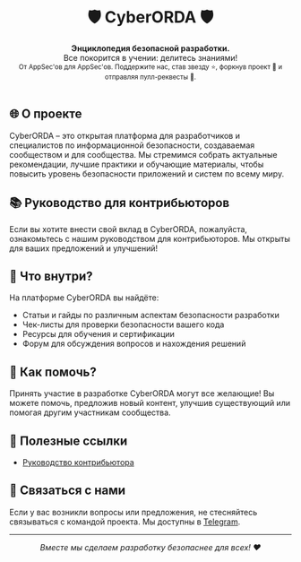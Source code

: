 <h1 align="center">🛡 CyberORDA 🛡</h1>

<div align="center">
  <strong>Энциклопедия безопасной разработки.</strong>
</div>

<div align="center">
  Все покорится в учении: делитесь знаниями!
</div>


<div align="center">
  <sub>От AppSec'ов для AppSec'ов. Поддержите нас, став звезду ⭐️, форкнув проект 🍴 и отправляя пулл-реквесты 👥.</sub>
</div>

<br />

## 🌐 О проекте

CyberORDA – это открытая платформа для разработчиков и специалистов по информационной безопасности, создаваемая сообществом и для сообщества. Мы стремимся собрать актуальные рекомендации, лучшие практики и обучающие материалы, чтобы повысить уровень безопасности приложений и систем по всему миру.


## 📚 Руководство для контрибьюторов

Если вы хотите внести свой вклад в CyberORDA, пожалуйста, ознакомьтесь с нашим руководством для контрибьюторов. Мы открыты для ваших предложений и улучшений!

## 🧰 Что внутри?

На платформе CyberORDA вы найдёте:
- Статьи и гайды по различным аспектам безопасности разработки
- Чек-листы для проверки безопасности вашего кода
- Ресурсы для обучения и сертификации
- Форум для обсуждения вопросов и нахождения решений

## 🤝 Как помочь?

Принять участие в разработке CyberORDA могут все желающие! Вы можете помочь, предложив новый контент, улучшив существующий или помогая другим участникам сообщества.

## 🔗 Полезные ссылки

- [Руководство контрибьютора](https://cyberorda.github.io/HowTOBEContrib/)

## 💬 Связаться с нами

Если у вас возникли вопросы или предложения, не стесняйтесь связываться с командой проекта. Мы доступны в [Telegram](https://t.me/AppSecJourney).

---

<p align="center">
  <i>Вместе мы сделаем разработку безопаснее для всех! ❤️</i>
</p>


